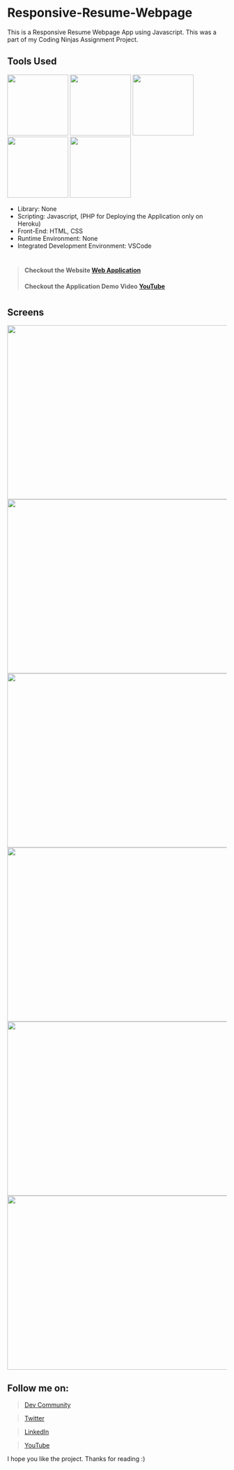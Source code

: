 # Responsive-Resume-Webpage
This is a Responsive Resume Webpage App using Javascript. This was a part of my Coding Ninjas Assignment Project.

## Tools Used
<p align="left">
<img height="140" width="140" src="https://ps.w.org/display-php-version/assets/icon-256x256.png?rev=2075378">
<img height="140" width="140" src="https://www.w3.org/html/logo/downloads/HTML5_Logo_256.png">
<img height="140" width="140" src="https://logodix.com/logo/470309.png">
<img height="140" width="140" src="https://upload.wikimedia.org/wikipedia/commons/6/6a/JavaScript-logo.png">
<img height="140" width="140" src="https://code.visualstudio.com/assets/apple-touch-icon.png">
</p>

* Library: None
* Scripting: Javascript, (PHP for Deploying the Application only on Heroku)
* Front-End: HTML, CSS
* Runtime Environment: None
* Integrated Development Environment: VSCode

#
> #### Checkout the Website [Web Application](https://responsive-resume-project.herokuapp.com/)
> #### Checkout the Application Demo Video [YouTube](https://youtu.be/igIZFXoryAM)
#

## Screens
<p align="left">
<img height="400" width="600" src="https://user-images.githubusercontent.com/76626529/150650936-b37dc6e3-c807-44f9-b3e4-0a31a2ca0ea5.png">
<img height="400" width="600" src="https://user-images.githubusercontent.com/76626529/150650891-7709fae7-aadc-4141-9196-038f289a25fe.png">
<img height="400" width="600" src="https://user-images.githubusercontent.com/76626529/150650892-9ae1ab63-d4cc-43b7-ae8c-772c71f74e83.png">
<img height="400" width="600" src="https://user-images.githubusercontent.com/76626529/150650893-022c03c7-fa14-4f95-abd6-6f651fc70123.png">
<img height="400" width="600" src="https://user-images.githubusercontent.com/76626529/150650894-34781aec-8e89-435f-8526-afedc7327dcc.png">
<img height="400" width="600" src="https://user-images.githubusercontent.com/76626529/150650903-e8a9385b-a1a2-42c2-85ab-19bc6dbea84a.png">
</p>

## Follow me on:
> [Dev Community](https://dev.to/ayushkanduri)

> [Twitter](https://twitter.com/ayush_codes)
 
> [LinkedIn](https://www.linkedin.com/in/ayushkanduri/)

> [YouTube](https://www.youtube.com/channel/UC6c1ajC_2jF7wQp7Y13t2bg)

I hope you like the project. Thanks for reading :)

